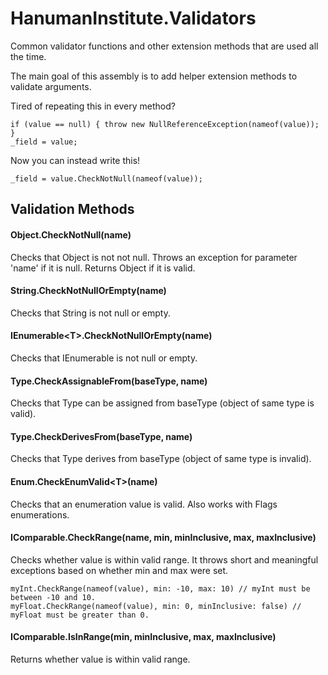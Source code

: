 # HanumanInstitute.Validators
Common validator functions and other extension methods that are used all the time.

The main goal of this assembly is to add helper extension methods to validate arguments.

Tired of repeating this in every method?

    if (value == null) { throw new NullReferenceException(nameof(value)); }
    _field = value;

Now you can instead write this!

    _field = value.CheckNotNull(nameof(value));
    

## Validation Methods

#### Object.CheckNotNull(name)

Checks that Object is not not null. Throws an exception for parameter 'name' if it is null. Returns Object if it is valid.

#### String.CheckNotNullOrEmpty(name)

Checks that String is not null or empty.

#### IEnumerable&lt;T>.CheckNotNullOrEmpty(name)

Checks that IEnumerable is not null or empty.

#### Type.CheckAssignableFrom(baseType, name)

Checks that Type can be assigned from baseType (object of same type is valid).

#### Type.CheckDerivesFrom(baseType, name)

Checks that Type derives from baseType (object of same type is invalid).

#### Enum.CheckEnumValid&lt;T>(name)

Checks that an enumeration value is valid. Also works with Flags enumerations.

#### IComparable.CheckRange(name, min, minInclusive, max, maxInclusive)

Checks whether value is within valid range. It throws short and meaningful exceptions based on whether min and max were set.

    myInt.CheckRange(nameof(value), min: -10, max: 10) // myInt must be between -10 and 10.
    myFloat.CheckRange(nameof(value), min: 0, minInclusive: false) // myFloat must be greater than 0.

#### IComparable.IsInRange(min, minInclusive, max, maxInclusive)

Returns whether value is within valid range.

